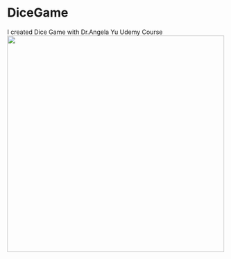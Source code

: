 # DiceGame
I created Dice Game with Dr.Angela Yu Udemy Course
<img src="resim_dosyasinin_adi.png" height="500">
